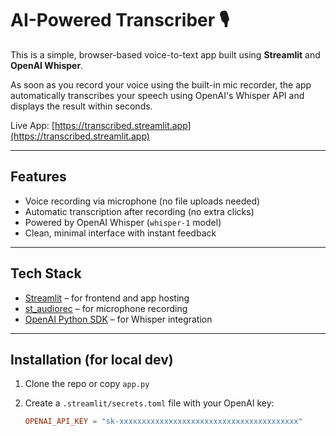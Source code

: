 # AI-Powered Transcriber 🎙️

This is a simple, browser-based voice-to-text app built using **Streamlit** and **OpenAI Whisper**.

As soon as you record your voice using the built-in mic recorder, the app automatically transcribes your speech using OpenAI's Whisper API and displays the result within seconds.

 Live App: [https://transcribed.streamlit.app](https://transcribed.streamlit.app)

---

## Features

- Voice recording via microphone (no file uploads needed)
- Automatic transcription after recording (no extra clicks)
- Powered by OpenAI Whisper (`whisper-1` model)
- Clean, minimal interface with instant feedback

---

##  Tech Stack

- [Streamlit](https://streamlit.io/) – for frontend and app hosting
- [st_audiorec](https://pypi.org/project/st-audiorec/) – for microphone recording
- [OpenAI Python SDK](https://github.com/openai/openai-python) – for Whisper integration

---

## Installation (for local dev)

1. Clone the repo or copy `app.py`
2. Create a `.streamlit/secrets.toml` file with your OpenAI key:

   ```toml
   OPENAI_API_KEY = "sk-xxxxxxxxxxxxxxxxxxxxxxxxxxxxxxxxxxxxxxxx"
